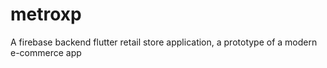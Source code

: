 # metroxp
A firebase backend flutter retail store application, a prototype of a modern e-commerce app
